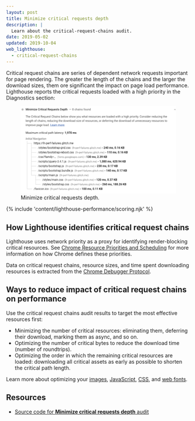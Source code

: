 ```yaml
---
layout: post
title: Minimize critical requests depth
description: |
  Learn about the critical-request-chains audit.
date: 2019-05-02
updated: 2019-10-04
web_lighthouse:
  - critical-request-chains
---
```


Critical request chains are series of dependent network requests important for page rendering.
The greater the length of the chains and the larger the download sizes,
them ore significant the impact on page load performance.
Lighthouse reports the critical requests loaded with a high priority in the Diagnostics section:

<figure class="w-figure">
  <img class="w-screenshot w-screenshot--filled" src="critical-request-chains.png" alt="Lighthouse: Minimize critical requests depth">
  <figcaption class="w-figcaption">
    Minimize critical requests depth.
  </figcaption>
</figure>

{% include 'content/lighthouse-performance/scoring.njk' %}


## How Lighthouse identifies critical request chains

Lighthouse uses network priority as a proxy for identifying render-blocking critical resources.
See [Chrome Resource Priorities and Scheduling](https://docs.google.com/document/d/1bCDuq9H1ih9iNjgzyAL0gpwNFiEP4TZS-YLRp_RuMlc/edit)
for more information on how Chrome defines these priorities.

Data on critical request chains, resource sizes,
and time spent downloading resources is extracted from the
[Chrome Debugger Protocol](https://github.com/ChromeDevTools/devtools-protocol).

## Ways to reduce impact of critical request chains on performance

Use the critical request chains audit results to target the most effective resources first:

- Minimizing the number of critical resources: eliminating them, deferring their download, marking them as async, and so on.
- Optimizing the number of critical bytes to reduce the download time (number of roundtrips).
- Optimizing the order in which the remaining critical resources are loaded: downloading all critical assets as early as possible to shorten the critical path length.

Learn more about optimizing your
[images](/use-imagemin-to-compress-images),
[JavaScript](/apply-instant-loading-with-prp),
[CSS](/defer-non-critical-css), and
[web fonts](/avoid-invisible-text).

## Resources

- [Source code for **Minimize critical requests depth** audit](https://github.com/GoogleChrome/lighthouse/blob/master/lighthouse-core/audits/critical-request-chains.js)
